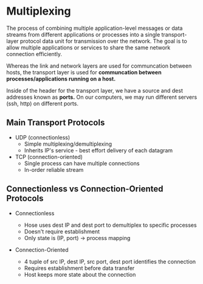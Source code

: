 # Multiplexing

The process of combining multiple application-level messages or data streams from different applications or processes into a single transport-layer protocol data unit for transmission over the network. The goal is to allow multiple applications or services to share the same network connection efficiently.

Whereas the link and network layers are used for communcation between hosts, the transport layer is used for **communcation between processes/applications running on a host.**

Inside of the header for the transport layer, we have a source and dest addresses known as **ports.** On our computers, we may run different servers (ssh, http) on different ports.

## Main Transport Protocols

- UDP (connectionless)
    - Simple multiplexing/demultiplexing
    - Inherits IP's service - best effort delivery of each datagram
- TCP (connection-oriented)
    - Single process can have multiple connections
    - In-order reliable stream

## Connectionless vs Connection-Oriented Protocols

- Connectionless
    - Hose uses dest IP and dest port to demultiplex to specific processes
    - Doesn't require establishment
    - Only state is (IP, port) -> process mapping

- Connection-Oriented
    - 4 tuple of src IP, dest IP, src port, dest port identifies the connection
    - Requires establishment before data transfer
    - Host keeps more state about the connection